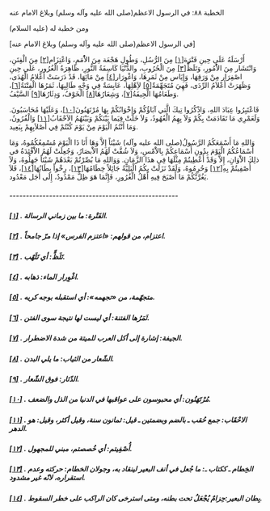   الخطبة  ٨٨: في الرسول الاعظم(صلى الله عليه وآله وسلم) وبلاغ الامام عنه	

ومن خطبة له (عليه السلام)

[في الرسول الاعظم(صلى الله عليه وآله وسلم) وبلاغ الامام عنه]

أَرْسَلَهُ عَلَى حِينِ فَتْرَة[[١\]](https://arabic.balaghah.net/node/537#_ftn1) مِنَ الرُّسُلِ، وَطُولِ هَجْعَة مِنَ الاُْمَمِ، وَاعْتِزَام[[٢\]](https://arabic.balaghah.net/node/537#_ftn2) مِنَ الْفِتَنِ، وَانْتَشَار مِنَ الاُْمُورِ، وَتَلَظٍّ[[٣\]](https://arabic.balaghah.net/node/537#_ftn3) مِنَ الْحُرُوبِ، والدُّنْيَا كَاسِفَةُ النُّورِ، ظَاهِرَةُ الْغُرُورِ،  عَلَى حِينِ اصْفِرَار مِنْ وَرَقِهَا، وَإِيَاس مِنْ ثَمَرِهَا،  وَاغْوِرَار[[٤\]](https://arabic.balaghah.net/node/537#_ftn4) مِنْ مَائِهَا، قَدْ دَرَسَتْ أعْلامُ الْهُدَى، وَظَهَرَتْ أَعْلاَمُ الرِّدَى، فَهِيَ مُتَجَهِّمَةٌ[[٥\]](https://arabic.balaghah.net/node/537#_ftn5) لاَِهْلِهَا، عَابِسَةٌ فِي وَجْهِ طَالِبِهَا، ثَمَرُهَا الْفِتْنَةُ[[٦\]](https://arabic.balaghah.net/node/537#_ftn6)، وَطَعَامُهَا الْجِيفَةُ[[٧\]](https://arabic.balaghah.net/node/537#_ftn7)، وَشِعَارُهَا[[٨\]](https://arabic.balaghah.net/node/537#_ftn8) الْخَوْفُ، وَدِثَارُهَا[[٩\]](https://arabic.balaghah.net/node/537#_ftn9) السَّيْفُ.

فَاعْتَبِرُوا عِبَادَ اللهِ، وَاذْكُرُوا تِيكَ الَّتي آبَاؤُكُمْ وَإِخْوَانُكُمْ بِهَا مُرْتَهَنُونَ[[١٠\]](https://arabic.balaghah.net/node/537#_ftn10)، وَعَلَيْهَا مُحَاسَبُونَ. وَلَعَمْرِي مَا تَقَادَمَتْ بِكُمْ وَلاَ  بِهِمُ الْعُهُودُ، وَلاَ خَلَتْ فِيَما بَيْنَكُمْ وَبَيْنَهُمُ  الاَحْقَابُ[[١١\]](https://arabic.balaghah.net/node/537#_ftn11) وَالْقُرُونُ، وَمَا أَنْتُمُ الْيَوْمَ مِنْ يَوْمَ كُنْتُمْ فِي أَصْلاَبِهِمْ بِبَعِيد.

وَاللهِ مَا أَسْمَعَكُمُ الرَّسُولُ(صلى الله عليه وآله)  شَيْئاً إِلاَّ وَهَا أَنَا ذَا الْيَوْمَ مُسْمِعُكُمُوهُ، وَمَا  أَسْمَاعُكُمُ الْيَوْمَ بِدُونِ أَسْمَاعِكُمْ بِالاَْمْسِ، وَلاَ شُقَّتْ لَهُمُ الاَْبصَارُ، وَجُعِلَتْ لَهُمُ الاَْفْئِدَةُ في ذلِكَ  الاَْوَانِ، إِلاَّ وَقَدْ أُعْطِيتُمْ مِثْلَهَا فِي هذَا الزَّمَانِ.  وَوَاللهِ مَا بُصِّرْتُمْ بَعْدَهُمْ شَيْئاً جَهِلُوهُ، وَلاَ  أُصْفِيتُمْ بِهِ[[١٢\]](https://arabic.balaghah.net/node/537#_ftn12) وَحُرِمُوهُ، وَلَقَدْ نَزَلَتْ بِكُمُ الْبَلِيَّةُ جَائِلاً خِطَامُهَا[[١٣\]](https://arabic.balaghah.net/node/537#_ftn13)، رِخْواً بِطَانُهَا[[١٤\]](https://arabic.balaghah.net/node/537#_ftn14)، فَلاَ يَغُرَّنَّكُمْ مَا أَصْبَحَ فِيهِ أَهْلُ الْغُرُورِ، فَإِنَّمَا هَوَ ظِلٌّ مَمْدُودٌ، إِلَى أَجَل مَعْدُود.

##### ---------------------------------------------------

##### [[١\]](https://arabic.balaghah.net/node/537#_ftnref1) . الفَتْرة: ما بين زماني الرسالة.

##### [[٢\]](https://arabic.balaghah.net/node/537#_ftnref2) . اعتزام، من قولهم: «اعتزم الفرس» إذا مرّ جامحاً.

##### [[٣\]](https://arabic.balaghah.net/node/537#_ftnref3) . تَلَظٍّ: أي تَلَهّب.

##### [[٤\]](https://arabic.balaghah.net/node/537#_ftnref4) . اغْوِرار الماء: ذهابه.

##### [[٥\]](https://arabic.balaghah.net/node/537#_ftnref5) . متجهّمة، من «تجهمه»: أي استقبله بوجه كريه.

##### [[٦\]](https://arabic.balaghah.net/node/537#_ftnref6) . ثَمَرُها الفتنة: أي ليست لها نتيجة سوى الفتن.

##### [[٧\]](https://arabic.balaghah.net/node/537#_ftnref7) . الجيفة: إشارة إلى أكل العرب للميتة من شدة الاضطرار.

##### [[٨\]](https://arabic.balaghah.net/node/537#_ftnref8) . الشّعار من الثياب: ما يلي البدن.

##### [[٩\]](https://arabic.balaghah.net/node/537#_ftnref9) . الدّثار: فوق الشّعار.

##### [[١٠\]](https://arabic.balaghah.net/node/537#_ftnref10) . مُرْتَهَنُون: أي محبوسون على عواقبها في الدنيا من الذل والضعف.

##### [[١١\]](https://arabic.balaghah.net/node/537#_ftnref11) . الاحْقَاب: جمع حُقب ـ بالضم وبضمتين ـ قيل: ثمانون سنة، وقيل أكثر، وقيل: هو الدهر.

##### [[١٢\]](https://arabic.balaghah.net/node/537#_ftnref12) . أُصْفِيتم: أي خُصصتم، مبني للمجهول.

##### [[١٣\]](https://arabic.balaghah.net/node/537#_ftnref13) . الخِطام ـ ككتاب ـ: ما جُعل في أنف البعير لينقاد به، وجولان الخطام: حركته وعدم استقراره، لانّه غير مشدود.

##### [[١٤\]](https://arabic.balaghah.net/node/537#_ftnref14) . بِطان البعير:حِزامٌ يُجْعَلُ تحت بطنه، ومتى استرخى كان الراكب على خطر السقوط. 
